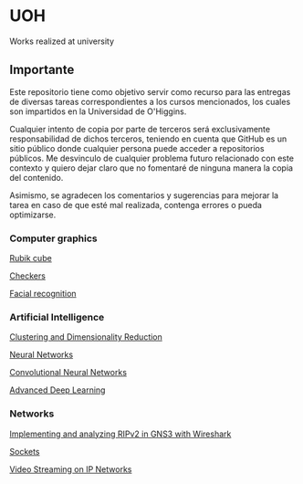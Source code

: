 # UOH
Works realized at university

## Importante

Este repositorio tiene como objetivo servir como recurso para las entregas de diversas tareas correspondientes a los cursos mencionados, los cuales son impartidos en la Universidad de O'Higgins.

Cualquier intento de copia por parte de terceros será exclusivamente responsabilidad de dichos terceros, teniendo en cuenta que GitHub es un sitio público donde cualquier persona puede acceder a repositorios públicos. Me desvinculo de cualquier problema futuro relacionado con este contexto y quiero dejar claro que no fomentaré de ninguna manera la copia del contenido.

Asimismo, se agradecen los comentarios y sugerencias para mejorar la tarea en caso de que esté mal realizada, contenga errores o pueda optimizarse.

### Computer graphics

[Rubik cube](https://github.com/Zb4sty/UOH/tree/main/Computacion_grafica/Cubo%20Rubik)

[Checkers](https://github.com/Zb4sty/UOH/tree/main/Computacion_grafica/Juego%20de%20Damas)

[Facial recognition](https://github.com/Zb4sty/UOH/tree/main/Computacion_grafica/Sistema%20de%20Reconocimiento%20facial)

### Artificial Intelligence

[Clustering and Dimensionality Reduction](https://github.com/Zb4sty/UOH/tree/main/Introducci%C3%B3n%20a%20la%20Inteligencia%20Artificial/Clustering%20%26%20Reducci%C3%B3n%20de%20Dimensionalidad)

[Neural Networks](https://github.com/Zb4sty/UOH/tree/main/Introducci%C3%B3n%20a%20la%20Inteligencia%20Artificial/Redes%20Neuronales)

[Convolutional Neural Networks](https://github.com/Zb4sty/UOH/tree/main/Introducci%C3%B3n%20a%20la%20Inteligencia%20Artificial/Redes%20Neuronales%20Convolucionales)

[Advanced Deep Learning](https://github.com/Zb4sty/UOH/tree/main/Introducci%C3%B3n%20a%20la%20Inteligencia%20Artificial/Advanced%20Deep%20Learning)

### Networks

[Implementing and analyzing RIPv2 in GNS3 with Wireshark](https://github.com/Zb4sty/UOH/tree/main/Redes/Implementando%20y%20analizando%20RIPv2%20en%20GNS3)

[Sockets](https://github.com/Zb4sty/UOH/tree/main/Redes/Sockets)

[Video Streaming on IP Networks]()
